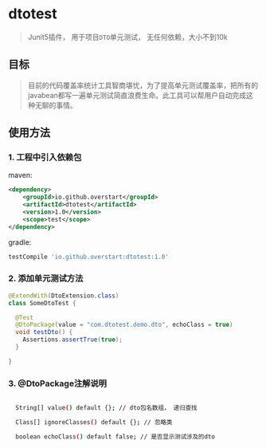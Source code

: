 # dtotest
> Junit5插件， 用于项目`DTO`单元测试， 无任何依赖，大小不到10k
## 目标
>目前的代码覆盖率统计工具智商堪忧，为了提高单元测试覆盖率，把所有的javabean都写一遍单元测试简直浪费生命。此工具可以帮用户自动完成这种无聊的事情。

## 使用方法

### 1. 工程中引入依赖包
maven: 
```xml
<dependency>
	<groupId>io.github.overstart</groupId>
	<artifactId>dtotest</artifactId>
	<version>1.0</version>
    <scope>test</scope>
</dependency>
```

gradle:
```groovy
testCompile 'io.github.overstart:dtotest:1.0'
```

### 2. 添加单元测试方法
```java
@ExtendWith(DtoExtension.class)
class SomeDtoTest {

  @Test
  @DtoPackage(value = "com.dtotest.demo.dto", echoClass = true)
  void testDto() {
    Assertions.assertTrue(true);
  }

}

```

### 3. @DtoPackage注解说明

```bash
 
  String[] value() default {}; // dto包名数组， 递归查找

  Class[] ignoreClasses() default {}; // 忽略类

  boolean echoClass() default false; // 是否显示测试涉及的dto
```